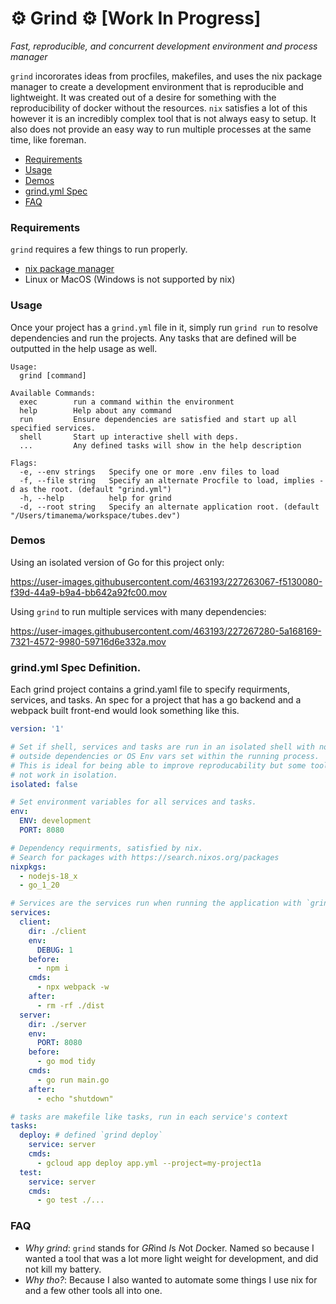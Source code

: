 # ⚙️  Grind ⚙️  [Work In Progress]

*Fast, reproducible, and concurrent development environment and process manager*

`grind` incororates ideas from procfiles, makefiles, and uses the nix package
manager to create a development environment that is reproducible and lightweight.
It was created out of a desire for something with the reproducibility of docker
without the resources. `nix` satisfies a lot of this however it is an incredibly
complex tool that is not always easy to setup. It also does not provide an easy
way to run multiple processes at the same time, like foreman.

- [Requirements](#requirements)
- [Usage](#usage)
- [Demos](#demos)
- [grind.yml Spec](#grindyml-spec-definition)
- [FAQ](#faq)

### Requirements
`grind` requires a few things to run properly.

- [nix package manager](https://nixos.org/download.html)
- Linux or MacOS (Windows is not supported by nix)

### Usage
Once your project has a `grind.yml` file in it, simply run `grind run` to resolve
dependencies and run the projects. Any tasks that are defined will be outputted
in the help usage as well.


```
Usage:
  grind [command]

Available Commands:
  exec        run a command within the environment
  help        Help about any command
  run         Ensure dependencies are satisfied and start up all specified services.
  shell       Start up interactive shell with deps.
  ...         Any defined tasks will show in the help description

Flags:
  -e, --env strings   Specify one or more .env files to load
  -f, --file string   Specify an alternate Procfile to load, implies -d as the root. (default "grind.yml")
  -h, --help          help for grind
  -d, --root string   Specify an alternate application root. (default "/Users/timanema/workspace/tubes.dev")
```

### Demos
Using an isolated version of Go for this project only:

https://user-images.githubusercontent.com/463193/227263067-f5130080-f39d-44a9-b9a4-bb642a92fc00.mov

Using `grind` to run multiple services with many dependencies:

https://user-images.githubusercontent.com/463193/227267280-5a168169-7321-4572-9980-59716d6e332a.mov

### grind.yml Spec Definition.
Each grind project contains a grind.yaml file to specify requirments, services,
and tasks. An spec for a project that has a go backend and a webpack built  front-end
would look something like this.

```yaml
version: '1'

# Set if shell, services and tasks are run in an isolated shell with no
# outside dependencies or OS Env vars set within the running process.
# This is ideal for being able to improve reproducability but some tools might
# not work in isolation.
isolated: false

# Set environment variables for all services and tasks.
env:
  ENV: development
  PORT: 8080

# Dependency requirments, satisfied by nix.
# Search for packages with https://search.nixos.org/packages
nixpkgs:
  - nodejs-18_x
  - go_1_20

# Services are the services run when running the application with `grind run`
services:
  client:
    dir: ./client
    env:
      DEBUG: 1
    before:
      - npm i
    cmds:
      - npx webpack -w
    after:
      - rm -rf ./dist
  server:
    dir: ./server
    env:
      PORT: 8080
    before:
      - go mod tidy
    cmds:
      - go run main.go
    after:
      - echo "shutdown"

# tasks are makefile like tasks, run in each service's context
tasks:
  deploy: # defined `grind deploy`
    service: server
    cmds:
      - gcloud app deploy app.yml --project=my-project1a
  test:
    service: server
    cmds:
      - go test ./...
```

### FAQ

- *Why grind*: `grind` stands for *GR*ind *I*s *N*ot *D*ocker. Named so because
  I wanted a tool that was a lot more light weight for development, and did not
  kill my battery.
- *Why tho?*: Because I also wanted to automate some things I use nix for and a
  few other tools all into one.
